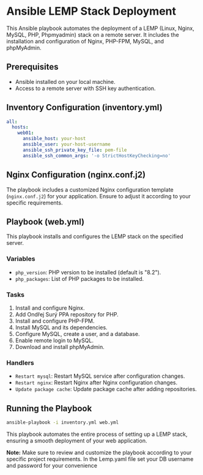 # Ansible LEMP Stack Deployment

This Ansible playbook automates the deployment of a LEMP (Linux, Nginx, MySQL, PHP, Phpmyadmin) stack on a remote server. It includes the installation and configuration of Nginx, PHP-FPM, MySQL, and phpMyAdmin.

## Prerequisites

- Ansible installed on your local machine.
- Access to a remote server with SSH key authentication.

## Inventory Configuration (inventory.yml)

```yaml
all:
  hosts:
    web01:
      ansible_host: your-host
      ansible_user: your-host-username
      ansible_ssh_private_key_file: pem-file
      ansible_ssh_common_args: '-o StrictHostKeyChecking=no'
```

## Nginx Configuration (nginx.conf.j2)

The playbook includes a customized Nginx configuration template (`nginx.conf.j2`) for your application. Ensure to adjust it according to your specific requirements.

## Playbook (web.yml)

This playbook installs and configures the LEMP stack on the specified server.

### Variables

- `php_version`: PHP version to be installed (default is "8.2").
- `php_packages`: List of PHP packages to be installed.

### Tasks

1. Install and configure Nginx.
2. Add Ondřej Surý PPA repository for PHP.
3. Install and configure PHP-FPM.
4. Install MySQL and its dependencies.
5. Configure MySQL, create a user, and a database.
6. Enable remote login to MySQL.
7. Download and install phpMyAdmin.

### Handlers

- `Restart mysql`: Restart MySQL service after configuration changes.
- `Restart nginx`: Restart Nginx after Nginx configuration changes.
- `Update package cache`: Update package cache after adding repositories.

## Running the Playbook

```bash
ansible-playbook -i inventory.yml web.yml
```

This playbook automates the entire process of setting up a LEMP stack, ensuring a smooth deployment of your web application.

**Note:** Make sure to review and customize the playbook according to your specific project requirements. In the Lemp.yaml file set your DB username and password for your convenience
